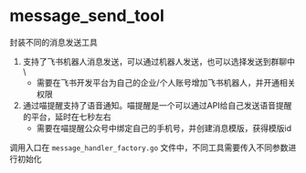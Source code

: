 # message_send_tool

封装不同的消息发送工具
1. 支持了飞书机器人消息发送，可以通过机器人发送，也可以选择发送到群聊中 \
    + 需要在飞书开发平台为自己的企业/个人账号增加飞书机器人，并开通相关权限
2. 通过喵提醒支持了语音通知。喵提醒是一个可以通过API给自己发送语音提醒的平台，延时在七秒左右
    + 需要在喵提醒公众号中绑定自己的手机号，并创建消息模版，获得模版id

调用入口在 `message_handler_factory.go` 文件中，不同工具需要传入不同参数进行初始化